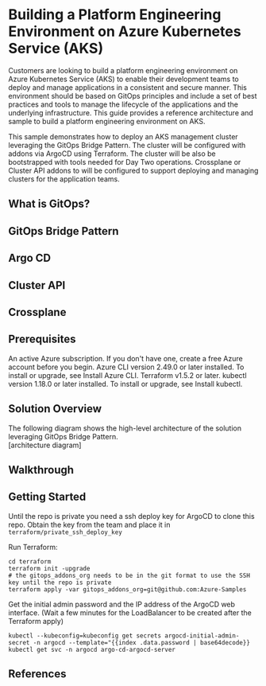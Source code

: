 # Building a Platform Engineering Environment on Azure Kubernetes Service (AKS)
Customers are looking to build a platform engineering environment on Azure Kubernetes Service (AKS) to enable their development teams to deploy and manage applications in a consistent and secure manner. This environment should be based on GitOps principles and include a set of best practices and tools to manage the lifecycle of the applications and the underlying infrastructure. This guide provides a reference architecture and sample to build a platform engineering environment on AKS.

This sample demonstrates how to deploy an AKS management cluster leveraging the GitOps Bridge Pattern.  The cluster will be configured with addons via ArgoCD using Terraform.  The cluster will be also be bootstrapped with tools needed for Day Two operations.  Crossplane or Cluster API addons to will be configured to support deploying and managing clusters for the application teams.

## What is GitOps?

## GitOps Bridge Pattern

## Argo CD

## Cluster API

## Crossplane



## Prerequisites
An active Azure subscription. If you don't have one, create a free Azure account before you begin.
Azure CLI version 2.49.0 or later installed. To install or upgrade, see Install Azure CLI.
Terraform v1.5.2 or later.
kubectl version 1.18.0 or later installed. To install or upgrade, see Install kubectl.


## Solution Overview
The following diagram shows the high-level architecture of the solution leveraging GitOps Bridge Pattern.  
[architecture diagram]


## Walkthrough

## Getting Started

Until the repo is private you need a ssh deploy key for ArgoCD to clone this repo.
Obtain the key from the team and place it in `terraform/private_ssh_deploy_key`

Run Terraform:

```
cd terraform
terraform init -upgrade
# the gitops_addons_org needs to be in the git format to use the SSH key until the repo is private
terraform apply -var gitops_addons_org=git@github.com:Azure-Samples
```

Get the initial admin password and the IP address of the ArgoCD web interface.
(Wait a few minutes for the LoadBalancer to be created after the Terraform apply)

```
kubectl --kubeconfig=kubeconfig get secrets argocd-initial-admin-secret -n argocd --template="{{index .data.password | base64decode}}
kubectl get svc -n argocd argo-cd-argocd-server
```

## References